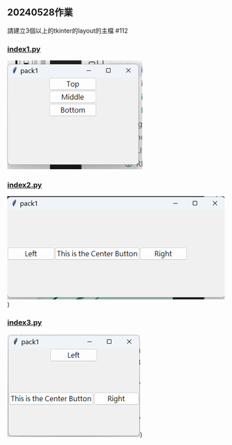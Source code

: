 ## 20240528作業
請建立3個以上的tkinter的layout的主檔 #112


### [index1.py](https://github.com/kalmiavicky/__11304_python_2024_tvdi__/blob/main/homework/%E6%9E%97%E9%83%81%E9%9B%AF/issue112/index1.py)
![index1.py](./images/pic1.png)

### [index2.py](https://github.com/kalmiavicky/__11304_python_2024_tvdi__/blob/main/homework/%E6%9E%97%E9%83%81%E9%9B%AF/issue112/index2.py)
![index2.py](./images/pic2.png))

### [index3.py](https://github.com/kalmiavicky/__11304_python_2024_tvdi__/blob/main/homework/%E6%9E%97%E9%83%81%E9%9B%AF/issue112/index3.py)
![index2.py](./images/pic3.png))

